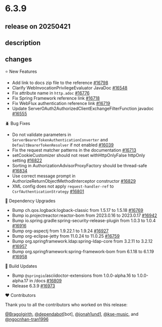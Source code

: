# 6.3.9

## release on 20250421
## description
## changes
⭐ New Features

* Add link to docs zip file to the reference <a href="https://github.com/spring-projects/spring-security/issues/16798" data-hovercard-type="issue" data-hovercard-url="/spring-projects/spring-security/issues/16798/hovercard">#16798</a>
* Clarify WebInvocationPrivilegeEvaluator JavaDoc <a href="https://github.com/spring-projects/spring-security/pull/16548" data-hovercard-type="pull_request" data-hovercard-url="/spring-projects/spring-security/pull/16548/hovercard">#16548</a>
* Fix attribute name in <code>http.adoc</code> <a href="https://github.com/spring-projects/spring-security/pull/16776" data-hovercard-type="pull_request" data-hovercard-url="/spring-projects/spring-security/pull/16776/hovercard">#16776</a>
* Fix Spring Framework reference link <a href="https://github.com/spring-projects/spring-security/pull/16718" data-hovercard-type="pull_request" data-hovercard-url="/spring-projects/spring-security/pull/16718/hovercard">#16718</a>
* Fix WebFlux authentication reference link <a href="https://github.com/spring-projects/spring-security/pull/16719" data-hovercard-type="pull_request" data-hovercard-url="/spring-projects/spring-security/pull/16719/hovercard">#16719</a>
* Update ServerOAuth2AuthorizedClientExchangeFilterFunction javadoc <a href="https://github.com/spring-projects/spring-security/pull/16555" data-hovercard-type="pull_request" data-hovercard-url="/spring-projects/spring-security/pull/16555/hovercard">#16555</a>

🪲 Bug Fixes

* Do not validate parameters in <code>ServerBearerTokenAuthenticationConverter</code> and <code>DefaultBearerTokenResolver</code> if not enabled <a href="https://github.com/spring-projects/spring-security/pull/16039" data-hovercard-type="pull_request" data-hovercard-url="/spring-projects/spring-security/pull/16039/hovercard">#16039</a>
* Fix the request matcher patterns in the documentation <a href="https://github.com/spring-projects/spring-security/pull/16713" data-hovercard-type="pull_request" data-hovercard-url="/spring-projects/spring-security/pull/16713/hovercard">#16713</a>
* setCookieCustomizer should not reset withHttpOnlyFalse httpOnly setting <a href="https://github.com/spring-projects/spring-security/pull/16822" data-hovercard-type="pull_request" data-hovercard-url="/spring-projects/spring-security/pull/16822/hovercard">#16822</a>
* Sorting in AuthorizationAdvisorProxyFactory should be thread-safe <a href="https://github.com/spring-projects/spring-security/pull/16834" data-hovercard-type="pull_request" data-hovercard-url="/spring-projects/spring-security/pull/16834/hovercard">#16834</a>
* Use correct message prompt in AuthorizeReturnObjectMethodInterceptor constructor <a href="https://github.com/spring-projects/spring-security/pull/16829" data-hovercard-type="pull_request" data-hovercard-url="/spring-projects/spring-security/pull/16829/hovercard">#16829</a>
* XML config does not apply <code>request-handler-ref</code> to <code>CsrfAuthenticationStrategy</code> <a href="https://github.com/spring-projects/spring-security/issues/16801" data-hovercard-type="issue" data-hovercard-url="/spring-projects/spring-security/issues/16801/hovercard">#16801</a>

🔨 Dependency Upgrades

* Bump ch.qos.logback:logback-classic from 1.5.17 to 1.5.18 <a href="https://github.com/spring-projects/spring-security/pull/16769" data-hovercard-type="pull_request" data-hovercard-url="/spring-projects/spring-security/pull/16769/hovercard">#16769</a>
* Bump io.projectreactor:reactor-bom from 2023.0.16 to 2023.0.17 <a href="https://github.com/spring-projects/spring-security/pull/16942" data-hovercard-type="pull_request" data-hovercard-url="/spring-projects/spring-security/pull/16942/hovercard">#16942</a>
* Bump io.spring.gradle:spring-security-release-plugin from 1.0.3 to 1.0.4 <a href="https://github.com/spring-projects/spring-security/pull/16916" data-hovercard-type="pull_request" data-hovercard-url="/spring-projects/spring-security/pull/16916/hovercard">#16916</a>
* Bump org-aspectj from 1.9.22.1 to 1.9.24 <a href="https://github.com/spring-projects/spring-security/pull/16927" data-hovercard-type="pull_request" data-hovercard-url="/spring-projects/spring-security/pull/16927/hovercard">#16927</a>
* Bump org-eclipse-jetty from 11.0.24 to 11.0.25 <a href="https://github.com/spring-projects/spring-security/pull/16759" data-hovercard-type="pull_request" data-hovercard-url="/spring-projects/spring-security/pull/16759/hovercard">#16759</a>
* Bump org.springframework.ldap:spring-ldap-core from 3.2.11 to 3.2.12 <a href="https://github.com/spring-projects/spring-security/pull/16957" data-hovercard-type="pull_request" data-hovercard-url="/spring-projects/spring-security/pull/16957/hovercard">#16957</a>
* Bump org.springframework:spring-framework-bom from 6.1.18 to 6.1.19 <a href="https://github.com/spring-projects/spring-security/pull/16958" data-hovercard-type="pull_request" data-hovercard-url="/spring-projects/spring-security/pull/16958/hovercard">#16958</a>

🔩 Build Updates

* Bump <code>@springio</code>/asciidoctor-extensions from 1.0.0-alpha.16 to 1.0.0-alpha.17 in /docs <a href="https://github.com/spring-projects/spring-security/pull/16809" data-hovercard-type="pull_request" data-hovercard-url="/spring-projects/spring-security/pull/16809/hovercard">#16809</a>
* Release 6.3.9 <a href="https://github.com/spring-projects/spring-security/issues/16973" data-hovercard-type="issue" data-hovercard-url="/spring-projects/spring-security/issues/16973/hovercard">#16973</a>

❤️ Contributors

Thank you to all the contributors who worked on this release:

<a class="user-mention notranslate" data-hovercard-type="user" data-hovercard-url="/users/Bragolgirith/hovercard" data-octo-click="hovercard-link-click" data-octo-dimensions="link_type:self" href="https://github.com/Bragolgirith">@Bragolgirith</a>, <a class="user-mention notranslate" data-hovercard-type="organization" data-hovercard-url="/orgs/dependabot/hovercard" data-octo-click="hovercard-link-click" data-octo-dimensions="link_type:self" href="https://github.com/dependabot">@dependabot</a>[bot], <a class="user-mention notranslate" data-hovercard-type="user" data-hovercard-url="/users/jonah1und1/hovercard" data-octo-click="hovercard-link-click" data-octo-dimensions="link_type:self" href="https://github.com/jonah1und1">@jonah1und1</a>, <a class="user-mention notranslate" data-hovercard-type="user" data-hovercard-url="/users/kse-music/hovercard" data-octo-click="hovercard-link-click" data-octo-dimensions="link_type:self" href="https://github.com/kse-music">@kse-music</a>, and <a class="user-mention notranslate" data-hovercard-type="user" data-hovercard-url="/users/ngocnhan-tran1996/hovercard" data-octo-click="hovercard-link-click" data-octo-dimensions="link_type:self" href="https://github.com/ngocnhan-tran1996">@ngocnhan-tran1996</a>

